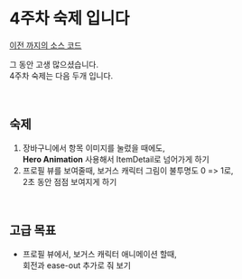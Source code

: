 # 4주차 숙제 입니다
[이전 까지의 소스 코드](sources/small-tips-lib.zip)  

그 동안 고생 많으셨습니다.  
4주차 숙제는 다음 두개 입니다.

&nbsp;  
## 숙제
1. 장바구니에서 항목 이미지를 눌렀을 때에도,  
  **Hero Animation** 사용해서 ItemDetail로 넘어가게 하기
1. 프로필 뷰를 보여줄때, 보거스 캐릭터 그림이 불투명도 0 => 1로,  
  2초 동안 점점 보여지게 하기

&nbsp;  
## 고급 목표
- 프로필 뷰에서, 보거스 캐릭터 애니메이션 할때,  
  회전과 ease-out 추가로 줘 보기  